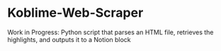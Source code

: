 # Koblime-Web-Scraper
Work in Progress: Python script that parses an HTML file, retrieves the highlights, and outputs it to a Notion block
